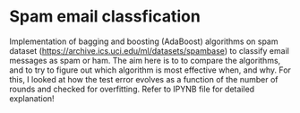# Spam email classfication

Implementation of bagging and boosting (AdaBoost) algorithms on spam dataset (https://archive.ics.uci.edu/ml/datasets/spambase) to classify email messages as spam or ham. The aim here is to to compare the algorithms, and to try to figure out which algorithm
is most effective when, and why. For this, I looked at how the test error evolves as a function of the number
of rounds and checked for overfitting. Refer to IPYNB file for detailed explanation!

